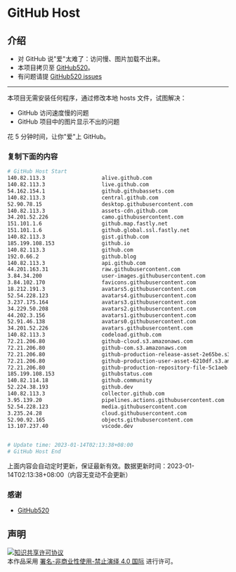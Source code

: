 # GitHub Host
## 介绍
- 对 GitHub 说"爱"太难了：访问慢、图片加载不出来。
- 本项目拷贝至 [GitHub520](https://github.com/521xueweihan/GitHub520)。
- 有问题请提 [GitHub520 issues](https://github.com/521xueweihan/GitHub520/issues/new)

---

本项目无需安装任何程序，通过修改本地 hosts 文件，试图解决：
- GitHub 访问速度慢的问题
- GitHub 项目中的图片显示不出的问题

花 5 分钟时间，让你"爱"上 GitHub。

### 复制下面的内容
```bash
# GitHub Host Start
140.82.113.3                  alive.github.com
140.82.113.3                  live.github.com
54.162.154.1                  github.githubassets.com
140.82.113.3                  central.github.com
52.90.78.15                   desktop.githubusercontent.com
140.82.113.3                  assets-cdn.github.com
34.201.52.226                 camo.githubusercontent.com
151.101.1.6                   github.map.fastly.net
151.101.1.6                   github.global.ssl.fastly.net
140.82.113.3                  gist.github.com
185.199.108.153               github.io
140.82.113.3                  github.com
192.0.66.2                    github.blog
140.82.113.3                  api.github.com
44.201.163.31                 raw.githubusercontent.com
3.84.34.200                   user-images.githubusercontent.com
3.84.102.170                  favicons.githubusercontent.com
18.212.191.3                  avatars5.githubusercontent.com
52.54.228.123                 avatars4.githubusercontent.com
3.237.175.164                 avatars3.githubusercontent.com
34.229.50.208                 avatars2.githubusercontent.com
44.202.3.156                  avatars1.githubusercontent.com
52.91.46.138                  avatars0.githubusercontent.com
34.201.52.226                 avatars.githubusercontent.com
140.82.113.3                  codeload.github.com
72.21.206.80                  github-cloud.s3.amazonaws.com
72.21.206.80                  github-com.s3.amazonaws.com
72.21.206.80                  github-production-release-asset-2e65be.s3.amazonaws.com
72.21.206.80                  github-production-user-asset-6210df.s3.amazonaws.com
72.21.206.80                  github-production-repository-file-5c1aeb.s3.amazonaws.com
185.199.108.153               githubstatus.com
140.82.114.18                 github.community
52.224.38.193                 github.dev
140.82.113.3                  collector.github.com
3.95.139.20                   pipelines.actions.githubusercontent.com
52.54.228.123                 media.githubusercontent.com
3.235.24.28                   cloud.githubusercontent.com
52.90.92.165                  objects.githubusercontent.com
13.107.237.40                 vscode.dev


# Update time: 2023-01-14T02:13:38+08:00
# GitHub Host End

```
上面内容会自动定时更新，保证最新有效。数据更新时间：2023-01-14T02:13:38+08:00（内容无变动不会更新）

### 感谢

- [GitHub520](https://github.com/521xueweihan/GitHub520)

## 声明
<a rel="license" href="https://creativecommons.org/licenses/by-nc-nd/4.0/deed.zh"><img alt="知识共享许可协议" style="border-width: 0" src="https://licensebuttons.net/l/by-nc-nd/4.0/88x31.png"></a><br>本作品采用 <a rel="license" href="https://creativecommons.org/licenses/by-nc-nd/4.0/deed.zh">署名-非商业性使用-禁止演绎 4.0 国际</a> 进行许可。